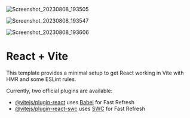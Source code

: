 
![Screenshot_20230808_193505](https://github.com/itspankaj143/Contact_list_Reactjs.io/assets/124787647/15a7d561-d996-4eef-9b5d-4bc95dbe166d)

![Screenshot_20230808_193547](https://github.com/itspankaj143/Contact_list_Reactjs.io/assets/124787647/7296a9af-eec1-42d8-bbd6-bbd8f388b609)

![Screenshot_20230808_193606](https://github.com/itspankaj143/Contact_list_Reactjs.io/assets/124787647/fd6dab3d-2e33-4b7a-9d8e-affc451c2850)

# React + Vite

This template provides a minimal setup to get React working in Vite with HMR and some ESLint rules.

Currently, two official plugins are available:

- [@vitejs/plugin-react](https://github.com/vitejs/vite-plugin-react/blob/main/packages/plugin-react/README.md) uses [Babel](https://babeljs.io/) for Fast Refresh
- [@vitejs/plugin-react-swc](https://github.com/vitejs/vite-plugin-react-swc) uses [SWC](https://swc.rs/) for Fast Refresh
